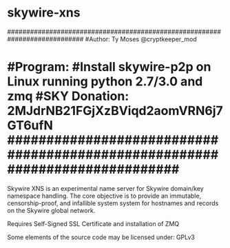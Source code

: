 # skywire-xns
############################################################################
#Author: Ty Moses @cryptkeeper_mod
#
#Program:
#Install skywire-p2p on Linux running python 2.7/3.0 and zmq
#SKY Donation: 2MJdrNB21FGjXzBViqd2aomVRN6j7GT6ufN
############################################################################
=============================================================================
Skywire XNS is an experimental name server for Skywire domain/key namespace handling.
The core objective is to provide an immutable, censorship-proof, and infallible system
system for hostnames and records on the Skywire global network.

Requires Self-Signed SSL Certificate and installation of ZMQ


Some elements of the source code may be licensed under:
GPLv3

